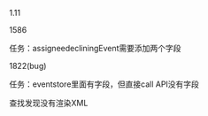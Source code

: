 1.11



1586

任务：assigneedecliningEvent需要添加两个字段



1822(bug)

任务：eventstore里面有字段，但直接call API没有字段

查找发现没有渲染XML

